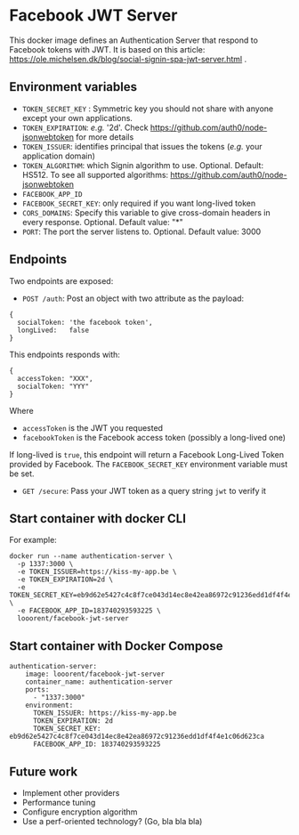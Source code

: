 # Facebook JWT Server

This docker image defines an Authentication Server that respond to Facebook tokens with JWT.
It is based on this article: https://ole.michelsen.dk/blog/social-signin-spa-jwt-server.html .

## Environment variables

* `TOKEN_SECRET_KEY` : Symmetric key you should not share with anyone except your own applications.
* `TOKEN_EXPIRATION`: _e.g._ '2d'. Check https://github.com/auth0/node-jsonwebtoken for more details
* `TOKEN_ISSUER`: identifies principal that issues the tokens (_e.g._ your application domain)
* `TOKEN_ALGORITHM`: which Signin algorithm to use. Optional. Default: HS512. To see all supported algorithms: https://github.com/auth0/node-jsonwebtoken
* `FACEBOOK_APP_ID`
* `FACEBOOK_SECRET_KEY`: only required if you want long-lived token
* `CORS_DOMAINS`: Specify this variable to give cross-domain headers in every response. Optional. Default value: "*"
* `PORT`: The port the server listens to. Optional. Default value: 3000

## Endpoints

Two endpoints are exposed:
* `POST /auth`: Post an object with two attribute as the payload:
```
{
  socialToken: 'the facebook token',
  longLived:   false
}
```
This endpoints responds with:
```
{
  accessToken: "XXX",
  socialToken: "YYY"
}
```
Where
* `accessToken` is the JWT you requested
* `facebookToken` is the Facebook access token (possibly a long-lived one)

If long-lived is `true`, this endpoint will return a Facebook Long-Lived Token provided by Facebook. The `FACEBOOK_SECRET_KEY` environment variable must be set.

* `GET /secure`: Pass your JWT token as a query string `jwt` to verify it

## Start container with docker CLI

For example:

```
docker run --name authentication-server \
  -p 1337:3000 \
  -e TOKEN_ISSUER=https://kiss-my-app.be \
  -e TOKEN_EXPIRATION=2d \
  -e TOKEN_SECRET_KEY=eb9d62e5427c4c8f7ce043d14ec8e42ea86972c91236edd1df4f4e1c06d623ca \
  -e FACEBOOK_APP_ID=183740293593225 \
  looorent/facebook-jwt-server
```

## Start container with Docker Compose

```
authentication-server:
    image: looorent/facebook-jwt-server
    container_name: authentication-server
    ports:
      - "1337:3000"
    environment:
      TOKEN_ISSUER: https://kiss-my-app.be
      TOKEN_EXPIRATION: 2d
      TOKEN_SECRET_KEY: eb9d62e5427c4c8f7ce043d14ec8e42ea86972c91236edd1df4f4e1c06d623ca
      FACEBOOK_APP_ID: 183740293593225
```

## Future work

* Implement other providers
* Performance tuning
* Configure encryption algorithm
* Use a perf-oriented technology? (Go, bla bla bla)
